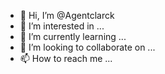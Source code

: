 - 👋 Hi, I’m @Agentclarck
- 👀 I’m interested in ...
- 🌱 I’m currently learning ...
- 💞️ I’m looking to collaborate on ...
- 📫 How to reach me ...

<!---
Agentclarck/Agentclarck is a ✨ special ✨ repository because its `README.md` (this file) appears on your GitHub profile.
You can click the Preview link to take a look at your changes.
--->
